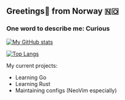 ## Greetings👋 from Norway 🇳🇴

### One word to describe me: Curious

[![My GitHub stats](https://github-readme-stats.vercel.app/api?username=LudBjork&theme=radical)](https://github.com/anuraghazra/github-readme-stats)

[![Top Langs](https://github-readme-stats.vercel.app/api/top-langs/?username=LudBjork&theme=radical)](https://github.com/anuraghazra/github-readme-stats)


My current projects:

- Learning Go
- Learning Rust
- Maintaining configs (NeoVim especially)

